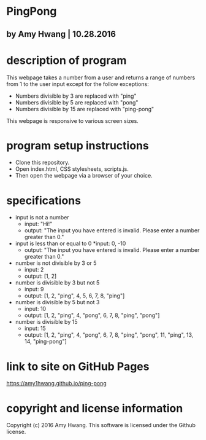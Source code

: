 # PingPong
## by Amy Hwang | 10.28.2016

# description of program
This webpage takes a number from a user and returns a range of numbers from 1 to the user input except for the follow exceptions:
  * Numbers divisible by 3 are replaced with "ping"
  * Numbers divisible by 5 are replaced with "pong"
  * Numbers divisible by 15 are replaced with "ping-pong"

This webpage is responsive to various screen sizes.

# program setup instructions
* Clone this repository.
* Open index.html, CSS stylesheets, scripts.js.
* Then open the webpage via a browser of your choice.

# specifications
* input is not a number
  * input: "Hi!"
  * output: "The input you have entered is invalid. Please enter a number greater than 0."
* input is less than or equal to 0
  *input: 0, -10
  * output: "The input you have entered is invalid. Please enter a number greater than 0."
* number is not divisible by 3 or 5
  * input: 2
  * output: [1, 2]
* number is divisible by 3 but not 5
  * input: 9
  * output: [1, 2, "ping", 4, 5, 6, 7, 8, "ping"]
* number is divisible by 5 but not 3
  * input: 10
  * output: [1, 2, "ping", 4, "pong", 6, 7, 8, "ping", "pong"]
* number is divisible by 15
  * input: 15
  * output: [1, 2, "ping", 4, "pong", 6, 7, 8, "ping", "pong", 11, "ping", 13, 14, "ping-pong"]

# link to site on GitHub Pages
https://amy1hwang.github.io/ping-pong

# copyright and license information
Copyright (c) 2016 Amy Hwang. This software is licensed under the Github license.

